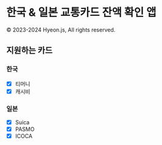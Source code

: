# 한국 & 일본 교통카드 잔액 확인 앱
© 2023-2024 Hyeon.js, All rights reserved.

## 지원하는 카드
### 한국
 - [x] 티머니
 - [x] 캐시비
### 일본
 - [x] Suica
 - [x] PASMO
 - [x] ICOCA
